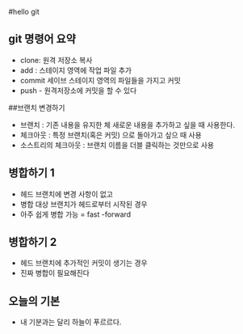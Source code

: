 #hello git
## git 명령어 요약

- clone: 원격 저장소 복사
- add : 스테이지 영역에 작업 파일 추가
- commit 세이브 스테이지 영역의 파일들을 가지고 커밋
- push - 원격저장소에 커밋을 할 수 있다



##브랜치 변경하기

- 브랜치 : 기존 내용을 유지한 체 새로운 내용을 추가하고 싶을 때 사용한다.
- 체크아웃 : 특정 브랜치(혹은 커밋) 으로 돌아가고 싶으 때 사용
- 소스트리의 체크아웃 : 브랜치 이름을 더블 클릭하는 것만으로 사용

## 병합하기 1
- 헤드 브랜치에 변경 사항이 없고
- 병합 대상 브랜치가 헤드로부터 시작된 경우
- 아주 쉽게 병합 가능 = fast -forward

## 병합하기 2
- 헤드 브랜치에 추가적인 커밋이 생기는 경우
- 진짜 병합이 필요해진다

## 오늘의 기본

- 내 기분과는 달리 하늘이 푸르르다.